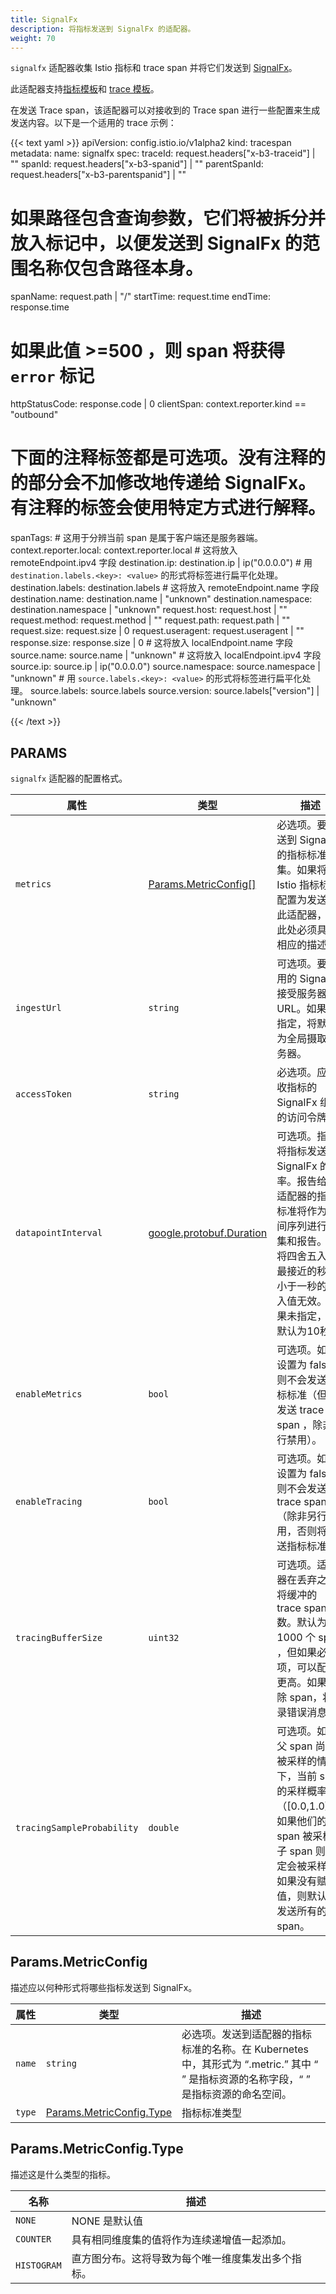 ```yaml
---
title: SignalFx
description: 将指标发送到 SignalFx 的适配器。
weight: 70
---
```


`signalfx` 适配器收集 Istio 指标和 trace span 并将它们发送到 [SignalFx](https://signalfx.com)。

此适配器支持[指标模板](/zh/docs/reference/config/policy-and-telemetry/templates/metric/)和 [trace 模板](/zh/docs/reference/config/policy-and-telemetry/templates/tracespan/)。

在发送 Trace span，该适配器可以对接收到的 Trace span 进行一些配置来生成发送内容。以下是一个适用的 trace 示例：

{{< text yaml >}}
apiVersion: config.istio.io/v1alpha2
kind: tracespan
metadata:
  name: signalfx
spec:
  traceId: request.headers["x-b3-traceid"] | ""
  spanId: request.headers["x-b3-spanid"] | ""
  parentSpanId: request.headers["x-b3-parentspanid"] | ""
  # 如果路径包含查询参数，它们将被拆分并放入标记中，以便发送到 SignalFx 的范围名称仅包含路径本身。
  spanName: request.path | "/"
  startTime: request.time
  endTime: response.time
  # 如果此值 >=500 ，则 span 将获得 `error` 标记
  httpStatusCode: response.code | 0
  clientSpan: context.reporter.kind == "outbound"
  # 下面的注释标签都是可选项。没有注释的的部分会不加修改地传递给 SignalFx。有注释的标签会使用特定方式进行解释。
  spanTags:
    # 这用于分辨当前 span 是属于客户端还是服务器端。
    context.reporter.local: context.reporter.local
    # 这将放入 remoteEndpoint.ipv4 字段
    destination.ip: destination.ip | ip("0.0.0.0")
    # 用 `destination.labels.<key>: <value>` 的形式将标签进行扁平化处理。
    destination.labels: destination.labels
    #  这将放入 remoteEndpoint.name 字段
    destination.name: destination.name | "unknown"
    destination.namespace: destination.namespace | "unknown"
    request.host: request.host | ""
    request.method: request.method | ""
    request.path: request.path | ""
    request.size: request.size | 0
    request.useragent: request.useragent | ""
    response.size: response.size | 0
    # 这将放入 localEndpoint.name 字段
    source.name: source.name | "unknown"
    # 这将放入 localEndpoint.ipv4 字段
    source.ip: source.ip | ip("0.0.0.0")
    source.namespace: source.namespace | "unknown"
    # 用 `source.labels.<key>: <value>` 的形式将标签进行扁平化处理。
    source.labels: source.labels
    source.version: source.labels["version"] | "unknown"

{{< /text >}}

## PARAMS

`signalfx` 适配器的配置格式。

| 属性 | 类型 | 描述 |
| --- | --- | --- |
| `metrics` | [Params.MetricConfig[]](#Params-MetricConfig) | 必选项。要发送到 SignalFx 的指标标准集。如果将 Istio 指标标准配置为发送到此适配器，则此处必须具有相应的描述。|
| `ingestUrl` | `string` | 可选项。要使用的 SignalFx 接受服务器的 URL。如果未指定，将默认为全局摄取服务器。|
| `accessToken` | `string` | 必选项。应接收指标的 SignalFx 组织的访问令牌。|
| `datapointInterval` | [google.protobuf.Duration](https://developers.google.com/protocol-buffers/docs/reference/google.protobuf#google.protobuf.Duration) | 可选项。指定将指标发送到 SignalFx 的频率。报告给此适配器的指标标准将作为时间序列进行收集和报告。这将四舍五入到最接近的秒，小于一秒的舍入值无效。如果未指定，则默认为10秒。|
| `enableMetrics` | `bool` | 可选项。如果设置为 false，则不会发送指标标准（但将发送 trace span ，除非另行禁用）。|
| `enableTracing` | `bool` | 可选项。如果设置为 false，则不会发送 trace span （除非另行禁用，否则将发送指标标准）。|
| `tracingBufferSize` | `uint32` | 可选项。适配器在丢弃之前将缓冲的 trace span 数。默认为 1000 个 span ，但如果必选项，可以配置更高。如果删除 span，将记录错误消息。|
| `tracingSampleProbability` | `double` | 可选项。如果父 span 尚未被采样的情况下，当前 span 的采样概率为（[0.0,1.0]）。如果他们的父 span 被采样，子 span 则一定会被采样。如果没有赋值，则默认为发送所有的 span。|

## Params.MetricConfig

描述应以何种形式将哪些指标发送到 SignalFx。

| 属性 | 类型 | 描述 |
| --- | --- | --- |
| `name` | `string` | 必选项。发送到适配器的指标标准的名称。在 Kubernetes 中，其形式为 “.metric.” 其中 “ ” 是指标资源的名称字段，“ ” 是指标资源的命名空间。|
| `type` | [Params.MetricConfig.Type](#Params-MetricConfig-Type) | 指标标准类型  |

## Params.MetricConfig.Type

描述这是什么类型的指标。

| 名称 | 描述 |
| --- | --- |
| `NONE` | NONE 是默认值  |
| `COUNTER` | 具有相同维度集的值将作为连续递增值一起添加。|
| `HISTOGRAM` | 直方图分布。这将导致为每个唯一维度集发出多个指标。 |